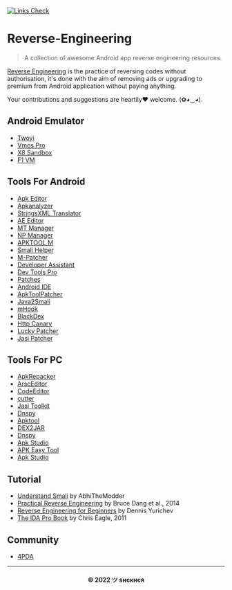 [![Links Check](https://encrypted-tbn0.gstatic.com/images?q=tbn:ANd9GcTFapV2IYgXmzHqM3oQTnzQwBDolmiehF9BLQ&usqp=CAU)](https://github.com/OshekharO/Reverse-Engineering)

# Reverse-Engineering

> A collection of awesome Android app reverse engineering resources.

[Reverse Engineering]() is the practice of reversing codes without authorisation, it's done with the aim of removing ads or upgrading to premium from Android application without paying anything.

Your contributions and suggestions are heartily♥ welcome. (✿◕‿◕). 

## Android Emulator

* [Twoyi](https://4pda.to/forum/index.php?showtopic=1041895)
* [Vmos Pro](https://4pda.to/forum/index.php?showtopic=961828)
* [X8 Sandbox](https://4pda.to/forum/index.php?showtopic=1004655)
* [F1 VM](https://4pda.to/forum/index.php?showtopic=1004655)

## Tools For Android

* [Apk Editor](https://4pda.to/forum/index.php?showtopic=575450)
* [Apkanalyzer](https://4pda.to/forum/index.php?showtopic=1037391)
* [StringsXML Translator](https://4pda.to/forum/index.php?showtopic=960772)
* [AE Editor]()
* [MT Manager](https://4pda.to/forum/index.php?showtopic=548542)
* [NP Manager](https://4pda.to/forum/index.php?showtopic=966965)
* [APKTOOL M](https://4pda.to/forum/index.php?showtopic=1002506)
* [Smali Helper](https://smalihelper.blogspot.com/)
* [M-Patcher](https://maximoff.su/mpatcher/)
* [Developer Assistant](https://4pda.to/forum/index.php?showtopic=897774)
* [Dev Tools Pro](https://4pda.to/forum/index.php?showtopic=958291)
* [Patches](https://4pda.to/forum/index.php?showtopic=575450&st=17480#entry109934480)
* [Android IDE](http://androidide.com)
* [ApkToolPatcher](https://4pda.to/forum/index.php?showtopic=882654)
* [Java2Smali]()
* [mHook]()
* [BlackDex](https://github.com/CodingGay/BlackDex)
* [Http Canary](https://4pda.to/forum/index.php?showtopic=957572&st=60#entry92625117)
* [Lucky Patcher](https://4pda.to/forum/index.php?showtopic=298302)
* [Jasi Patcher](https://4pda.to/forum/index.php?showtopic=780420)

## Tools For PC

* [ApkRepacker](https://github.com/MrIkso/ApkRepacker)
* [ArscEditor](https://github.com/MrIkso/ArscEditor)
* [CodeEditor](https://github.com/MrIkso/CodeEditor-1)
* [cutter](https://github.com/rizinorg/cutter)
* [Jasi Toolkit](https://jasi2169.com/jasi-toolkit/)
* [Dnspy](https://github.com/dnSpy/dnSpy)
* [Apktool](https://ibotpeaches.github.io/Apktool/)
* [DEX2JAR](https://github.com/pxb1988/dex2jar)
* [Dnspy](https://github.com/dnSpy/dnSpy)
* [Apk Studio](https://github.com/vaibhavpandeyvpz/apkstudio)
* [APK Easy Tool](https://forum.xda-developers.com/t/tool-windows-apk-easy-tool-v1-59-2-2021-04-03.3333960/)
* [Apk Studio](https://github.com/vaibhavpandeyvpz/apkstudio)


## Tutorial

* [Understand Smali](https://github.com/AbhiTheModder/understand-smali) by AbhiTheModder
* [Practical Reverse Engineering](http://www.wiley.com/WileyCDA/WileyTitle/productCd-1118787315.html) by Bruce Dang et al., 2014
* [Reverse Engineering for Beginners](http://beginners.re/) by Dennis Yurichev
* [The IDA Pro Book](https://nostarch.com/idapro2.htm) by Chris Eagle, 2011

## Community

* [4PDA](https://4pda.to)
---
<h4 align='center'>© 2022 ツ ѕнєкнєя</h4>
